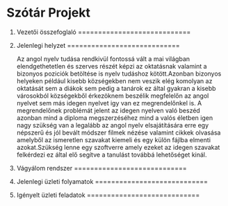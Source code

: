 Szótár Projekt
==============


1. Vezetői összefoglaló
============================


2. Jelenlegi helyzet
============================

      Az angol nyelv tudása rendkivül fontossá vált a mai világban
      elendgethetetlen és szerves részét képzi az oktatásnak valamint a
      bizonyos poziciók betöltése is nyelv tudáshoz kötött.Azonban bizonyos
      helyeken például kisebb községekben nem veszik elég komolyan az
      oktatását sem a diákok sem pedig a tanárok ez által gyakran a kisebb
      városokból községekből érkezöknem beszélik megfelelőn az angol nyelvet
      sem más idegen nyelvet igy van ez megrendelőnkel is. A megrendelőnek
      problémát jelent az idegen nyelven való beszéd azonban mind a diploma
      megszerzéséhez mind a valós életben igen nagy szükség van a legalább az
      angol nyelv elsajátítására erre egy népszerű és jól bevált módszer
      filmek nézése valamint cikkek olvasása amelyből az ismeretlen szavakat
      kiemeli és egy külön fájlba elmenti azokat.Szükség lenne egy szoftverre
      amely ezeket az idegen szavakat felkérdezi ez által elő segítve a
      tanulást továbbá lehetőséget kinál.

3. Vágyálom rendszer
============================

4. Jelenlegi üzleti folyamatok
============================

5. Igényelt üzleti feladatok
============================

